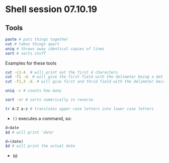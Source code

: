 # Shell session 07.10.19

## Tools

```sh
paste # puts things together
cut # takes things apart
uniq # throws away identical copies of lines
sort # sorts stuff
```

Examples for these tools
```sh
cut -c1-4  # will print out the first 4 characters
cut -f1 -d. # will give the first field with the delimeter being a dot
cut -f1,3 -d. # will give first and thrid field with the delimeter being a dot

uniq -c # counts how many

sort -nr # sorts numerically in reverse

tr A-Z a-z # translates upper case letters into lower case letters
```

- `()` executes a command, so:
```sh
d=date
$d # will print 'date'

d=(date)
$d # will print the actual date
```

- `$@`